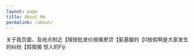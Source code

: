 ```yaml
---
layout: page
title: About Me
permalink: /about/
---
```


关于我页面，及地点附近【哦按批发价按揭房贷【氨基酸的【0放假啊是大家发生的纠纷【假按揭 惊人的Fiji



[^1]:a blogging platform that natively supports Jupyter notebooks in addition to other formats.

